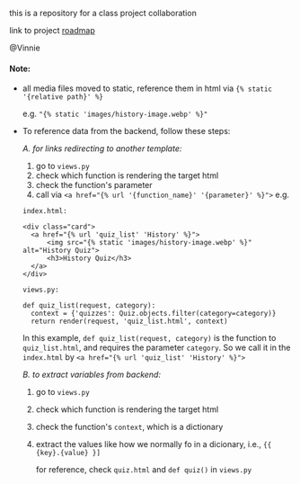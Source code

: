 this is a repository for a class project collaboration

link to project [roadmap](https://docs.google.com/document/d/1XfyqtyQKthp5_TZCjpjYPQPwJAK3oOlOEh34YXNZkPA/edit?tab=t.0) 

@Vinnie
#### Note:
- all media files moved to static, reference them in html via ```{% static '{relative path}' %}```

  e.g. ```"{% static 'images/history-image.webp' %}"```

- To reference data from the backend, follow these steps:

  *A. for links redirecting to another template:*
  1. go to ```views.py```
  2. check which function is rendering the target html
  3. check the function's parameter
  4. call via ```<a href="{% url '{function_name}' '{parameter}' %}">```
  e.g.
  ```
  index.html:
  
  <div class="card">
    <a href="{% url 'quiz_list' 'History' %}">
        <img src="{% static 'images/history-image.webp' %}" alt="History Quiz">
        <h3>History Quiz</h3>
    </a>
  </div>
  ```
  ```
  views.py:
  
  def quiz_list(request, category):
    context = {'quizzes': Quiz.objects.filter(category=category)}
    return render(request, 'quiz_list.html', context)
  ```
  In this example, ```def quiz_list(request, category)``` is the function to ```quiz_list.html```, and requires the parameter ```category```. So we call it in the ```index.html``` by ```<a href="{% url 'quiz_list' 'History' %}">```


  *B. to extract variables from backend:*
  1. go to ```views.py```
  2. check which function is rendering the target html
  3. check the function's ```context```, which is a dictionary
  4. extract the values like how we normally fo in a dicionary, i.e., ```{{ {key}.{value} }]```

     for reference, check ```quiz.html``` and ```def quiz()``` in ```views.py```
